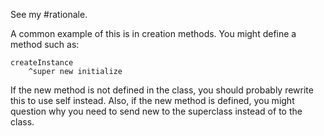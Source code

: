 See my #rationale.A common example of this is in creation methods. You might define a method such as:	createInstance		^super new initializeIf the new method is not defined in the class, you should probably rewrite this to use self instead. Also, if the new method is defined, you might question why you need to send new to the superclass instead of to the class.